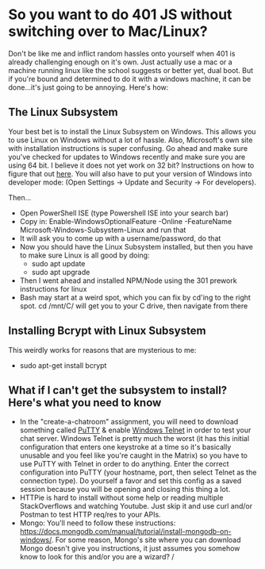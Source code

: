 # So you want to do 401 JS without switching over to Mac/Linux? 
Don't be like me and inflict random hassles onto yourself when 401 is already challenging enough on it's own. Just actually use a mac or a machine running linux like the school suggests or better yet, dual boot. But if you're bound and determined to do it with a windows machine, it can be done...it's just going to be annoying. Here's how: 

## The Linux Subsystem
Your best bet is to install the Linux Subsystem on Windows. This allows you to use Linux on Windows without a lot of hassle. Also, Microsoft's own site with installation instructions is super confusing. Go ahead and make sure you've checked for updates to Windows recently and make sure you are using 64 bit. I believe it does not yet work on 32 bit? Instructions on how to figure that out [here](https://msdn.microsoft.com/en-us/commandline/wsl/install_guide). You will also have to put your version of Windows into developer mode: 
(Open Settings -> Update and Security -> For developers).

Then...
+ Open PowerShell ISE (type Powershell ISE into your search bar) 
+ Copy in: Enable-WindowsOptionalFeature -Online -FeatureName Microsoft-Windows-Subsystem-Linux and run that
+ It will ask you to come up with a username/password, do that
+ Now you should have the Linux Subsystem installed, but then you have to make sure Linux is all good by doing: 
    + sudo apt update
    + sudo apt upgrade
+ Then I went ahead and installed NPM/Node using the 301 prework instructions for linux
+ Bash may start at a weird spot, which you can fix by cd'ing to the right spot. cd /mnt/C/ will get you to your C drive, then navigate from there

## Installing Bcrypt with Linux Subsystem
This weirdly works for reasons that are mysterious to me: 
+ sudo apt-get install bcrypt

## What if I can't get the subsystem to install? Here's what you need to know
+ In the "create-a-chatroom" assignment, you will need to download something called [PuTTY](https://www.chiark.greenend.org.uk/~sgtatham/putty/latest.html) & enable [Windows Telnet](https://kb.ctera.com/article/how-to-open-a-telnet-session-on-windows-7-or-windows-8-os-16.html) in order to test your chat server. Windows Telnet is pretty much the worst (it has this initial configuration that enters one keystroke at a time so it's basically unusable and you feel like you're caught in the Matrix) so you have to use PuTTY with Telnet in order to do anything. Enter the correct configuration into PuTTY (your hostname, port, then select Telnet as the connection type). Do yourself a favor and set this config as a saved session because you will be opening and closing this thing a lot. 
+ HTTPie is hard to install without some help or reading multiple StackOverflows and watching Youtube. Just skip it and use curl and/or Postman to test HTTP req/res to your APIs.
+ Mongo: You'll need to follow these instructions: https://docs.mongodb.com/manual/tutorial/install-mongodb-on-windows/. For some reason, Mongo's site where you can download Mongo doesn't give you instructions, it just assumes you somehow know to look for this and/or you are a wizard? /
